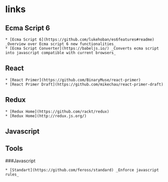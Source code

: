 # links

## Ecma Script 6

	* [Ecma Script 6](https://github.com/lukehoban/es6features#readme) _Overview over Ecma script 6 new functionalities_
	* [Ecma Script Converter](https://babeljs.io/) _Converts ecma script into javascript compatible with current browsers_

## React

	* [React Primer](https://github.com/BinaryMuse/react-primer)
	* [React Primer Draft](https://github.com/mikechau/react-primer-draft)

## Redux
	* [Redux Home](https://github.com/rackt/redux)
	* [Redux Home](http://redux.js.org/)

## Javascript


## Tools

###Javascript

	* [Standart](https://github.com/feross/standard) _Enforce javascript rules_

	



